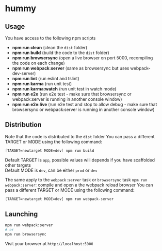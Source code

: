 # hummy


## Usage

You have access to the following npm scripts
* **npm run clean** (clean the `dist` folder)
* **npm run build** (build the code to the `dist` folder)
* **npm run browsersync** (open a live browser on port 5000, recompiling the code on each change)
* **npm run webpack:server** (same as browsersync but uses webpack-dev-server)
* **npm run lint** (run eslint and tslint)
* **npm run karma** (run unit test)
* **npm run karma:watch** (run unit test in watch mode)
* **npm run e2e** (run e2e test - make sure that browsersync or webpack:server is running in another console window) 
* **npm run e2e:live** (run e2e test and stop to allow debug - make sure that browsersync or webpack:server is running in another console window) 

## Distribution
Note that the code is distributed to the `dist` folder
You can pass a different TARGET or MODE using the following command:

```sh
[TARGET=newtarget MODE=dev] npm run build
```

Default TARGET is `app`, possible values will depends if you have scaffolded other targets   
Default MODE is `dev`, can be either `prod` or `dev`    

The same apply to the `webpack:server` task or `browsersync` task
`npm run webpack:server`:  compile and open a the webpack reload browser
You can pass a different TARGET or MODE using the following command:
```sh
[TARGET=newtarget MODE=dev] npm run webpack-server
```

## Launching
```sh
npm run webpack:server
# or
npm run browsersync
```
Visit your browser at `http://localhost:5000`
